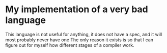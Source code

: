 # My implementation of a very bad language

This language is not useful for anything, it does not have a spec, and it will most probably never have one
The only reason it exists is so that I can figure out for myself how different stages of a compiler work.
